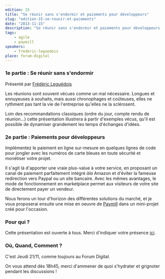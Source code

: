 ```yaml
---
edition: 15
title: "Se réunir sans s'endormir et paiements pour développeurs"
slug: "edition-15-se-reunir-et-paiements"
date: "2013-11-15"
description: "Se réunir sans s'endormir et paiements pour développeurs avec Paymill."
tags:
    - agile
    - paymill
speakers:
    - frederic-leguedois
place: forum-digital
---
```


### 1e partie : Se réunir sans s'endormir

Présenté par [Frédéric Leguédois](http://twitter.com/f_leguedois)

Les réunions sont souvent vécues comme un mal nécessaire. Longues et ennuyeuses à souhaits, mais
aussi chronophages et coûteuses, elles ne rythment pas tant la vie de l'entreprise qu'elles ne la
sclérosent.

Loin des recommandations classiques (ordre du jour, compte rendu de réunion...) cette présentation
illustrera à partir d'exemples vécus, qu'il est possible de dynamiser grandement les temps
d'échanges d'idées.

### 2e partie : Paiements pour développeurs

Implémentez le paiement en ligne sur-mesure en quelques lignes de code pour jongler avec les numéros
de carte bleues en toute sécurité et monétiser votre projet.

Il s'agit là d'apporter une vraie plus-value à votre service, en proposant un canal de paiement
parfaitement intégré _àla_ Amazon et d'éviter la fameuse redirection vers Paypal ou un site
bancaire. Avec les mêmes avantages, le mode de fonctionnement en marketplace permet aux visiteurs de
votre site de directement payer un vendeur.

Nous ferons un tour d'horizon des différentes solutions du marché, et je vous proposerai ensuite une
mise en oeuvre de [Paymill](http://paymill.com) dans un mini-projet créé pour l'occasion.

### Pour qui ?

Cette présentation est ouverte à tous. Merci d'indiquer votre présence
[ici](https://docs.google.com/forms/d/1tvKL-H9H5IH6E87gJTdmlDDOW6M5Ut6FsrBdSIXa9q0/viewform).

### Où, Quand, Comment ?

C'est Jeudi 21/11, comme toujours au Forum Digital.

On vous attend dès 18h45, merci d'ammener de quoi s'hydrater et grignoter pendant les discussions !

